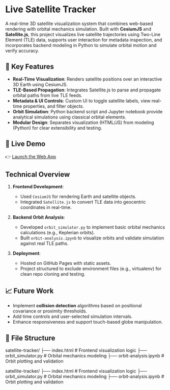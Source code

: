 # Live Satellite Tracker

A real-time 3D satellite visualization system that combines web-based rendering with orbital mechanics simulation. Built with **CesiumJS** and **Satellite.js**, this project visualizes live satellite trajectories using Two-Line Element (TLE) data, supports user interaction for metadata inspection, and incorporates backend modeling in Python to simulate orbital motion and verify accuracy.

## 🔧 Key Features

- **Real-Time Visualization**: Renders satellite positions over an interactive 3D Earth using CesiumJS.
- **TLE-Based Propagation**: Integrates Satellite.js to parse and propagate orbital paths from live TLE feeds.
- **Metadata & UI Controls**: Custom UI to toggle satellite labels, view real-time properties, and filter objects.
- **Orbit Simulation**: Python backend script and Jupyter notebook provide analytical simulations using classical orbital elements.
- **Modular Design**: Separates visualization (HTML/JS) from modeling (Python) for clear extensibility and testing.

## 🚀 Live Demo

👉 [Launch the Web App](https://wagiham.github.io/satellite-tracker/)

## Technical Overview

1. **Frontend Development**:  
   - Used `CesiumJS` for rendering Earth and satellite objects.  
   - Integrated `Satellite.js` to convert TLE data into geocentric coordinates in real-time.

2. **Backend Orbit Analysis**:  
   - Developed `orbit_simulator.py` to implement basic orbital mechanics calculations (e.g., Keplerian orbits).
   - Built `orbit-analysis.ipynb` to visualize orbits and validate simulation against real TLE paths.

3. **Deployment**:  
   - Hosted on GitHub Pages with static assets.  
   - Project structured to exclude environment files (e.g., virtualenv) for clean repo cloning and testing.

## 📈 Future Work

- Implement **collision detection** algorithms based on positional covariance or proximity thresholds.
- Add time controls and user-selected simulation intervals.
- Enhance responsiveness and support touch-based globe manipulation.

## 📁 File Structure

satellite-tracker/
├── index.html # Frontend visualization logic
├── orbit_simulator.py # Orbital mechanics modeling
├── orbit-analysis.ipynb # Orbit plotting and validation

satellite-tracker/
├── index.html # Frontend visualization logic
├── orbit_simulator.py # Orbital mechanics modeling
├── orbit-analysis.ipynb # Orbit plotting and validation




